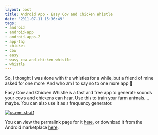 ```yaml
---
layout: post
title: Android App - Easy Cow and Chicken Whistle
date: '2011-07-11 15:36:49'
tags:
- android
- android-app
- android-apps-2
- app-tag
- chicken
- cow
- easy
- wasy-cow-and-chicken-whistle
- whistle
---
```



So, I thought I was done with the whistles for a while, but a friend of mine asked for one more. And who am I to say no to one more app 🙂

Easy Cow and Chicken Whistle is a fast and free app to generate sounds your cows and chickens can hear. Use this to train your farm animals…. maybe. You can also use it as a frequency generator.

[![](http://66.147.244.180/~hunterda/content/images/2011/07/screenshot191-180x300.png "screenshot1")](http://hunterdavis.com/android-app-easy-cow-and-chicken-whistle)

You can view the permalink page for it [here](http://hunterdavis.com/android-app-easy-cow-and-chicken-whistle), or download it from the Android marketplace [here](https://market.android.com/details?id=com.hunterdavis.easycowandchickenwhistle).


